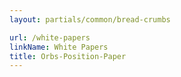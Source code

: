```yaml
---
layout: partials/common/bread-crumbs

url: /white-papers
linkName: White Papers
title: Orbs-Position-Paper
---
```

